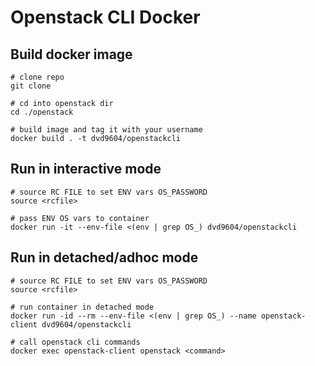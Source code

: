 # Openstack CLI Docker

## Build docker image

```shell
# clone repo
git clone

# cd into openstack dir
cd ./openstack

# build image and tag it with your username
docker build . -t dvd9604/openstackcli
```

## Run in interactive mode

```shell
# source RC FILE to set ENV vars OS_PASSWORD
source <rcfile>

# pass ENV OS vars to container
docker run -it --env-file <(env | grep OS_) dvd9604/openstackcli
```

## Run in detached/adhoc mode

```shell
# source RC FILE to set ENV vars OS_PASSWORD
source <rcfile>

# run container in detached mode
docker run -id --rm --env-file <(env | grep OS_) --name openstack-client dvd9604/openstackcli

# call openstack cli commands
docker exec openstack-client openstack <command>
```
